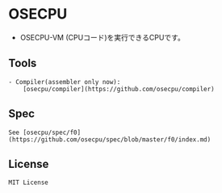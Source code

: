 # OSECPU
- OSECPU-VM (CPUコード)を実行できるCPUです。

## Tools
	- Compiler(assembler only now):
		[osecpu/compiler](https://github.com/osecpu/compiler)

## Spec
	See [osecpu/spec/f0](https://github.com/osecpu/spec/blob/master/f0/index.md)

## License
	MIT License
	
